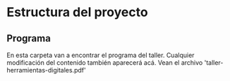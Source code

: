 # Estructura del proyecto
## Programa
En esta carpeta van a encontrar el programa del taller. Cualquier modificación del contenido también aparecerá acá. Vean el archivo 'taller-herramientas-digitales.pdf'
